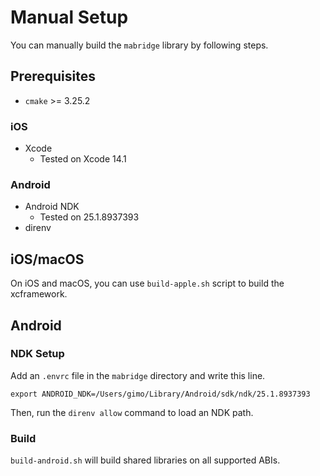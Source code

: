 # Manual Setup

You can manually build the `mabridge` library by following steps.

## Prerequisites
- `cmake` >= 3.25.2

### iOS
- Xcode
  - Tested on Xcode 14.1

### Android
- Android NDK
  - Tested on 25.1.8937393
- direnv

## iOS/macOS
On iOS and macOS, you can use `build-apple.sh` script to build the xcframework.

## Android
### NDK Setup
Add an `.envrc` file in the `mabridge` directory and write this line.
```
export ANDROID_NDK=/Users/gimo/Library/Android/sdk/ndk/25.1.8937393
```

Then, run the `direnv allow` command to load an NDK path.

### Build
`build-android.sh` will build shared libraries on all supported ABIs.
